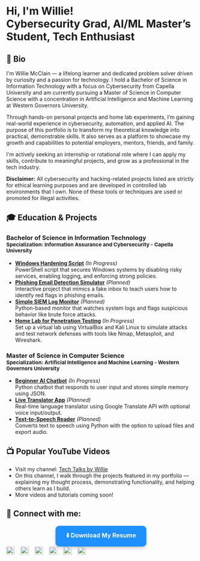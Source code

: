 <h1>Hi, I'm Willie! <br/>
<b>Cybersecurity Grad</b>, <b>AI/ML Master’s Student</b>, <b>Tech Enthusiast</b>
</h1>

<h2>🧠 Bio</h2>
<p>
I'm Willie McClain — a lifelong learner and dedicated problem solver driven by curiosity and a passion for technology. I hold a Bachelor of Science in Information Technology with a focus on Cybersecurity from Capella University and am currently pursuing a Master of Science in Computer Science with a concentration in Artificial Intelligence and Machine Learning at Western Governors University.
</p>
<p>
Through hands-on personal projects and home lab experiments, I’m gaining real-world experience in cybersecurity, automation, and applied AI. The purpose of this portfolio is to transform my theoretical knowledge into practical, demonstrable skills. It also serves as a platform to showcase my growth and capabilities to potential employers, mentors, friends, and family.
</p>
<p>
I'm actively seeking an internship or rotational role where I can apply my skills, contribute to meaningful projects, and grow as a professional in the tech industry.
</p>
<p><strong>Disclaimer:</strong> All cybersecurity and hacking-related projects listed are strictly for ethical learning purposes and are developed in controlled lab environments that I own. None of these tools or techniques are used or promoted for illegal activities.</p>

<h2>🎓 Education & Projects</h2>

<h3>Bachelor of Science in Information Technology<br/>
<small>Specialization: Information Assurance and Cybersecurity - Capella University</small></h3>
<ul>
  <li><a href="https://github.com/WillieLabs/Windows-Hardening-Script"><b>Windows Hardening Script</b></a> <i>(In Progress)</i><br/>
    PowerShell script that secures Windows systems by disabling risky services, enabling logging, and enforcing strong policies.
  </li>
  <li><a href="https://github.com/WillieLabs/Phishing-Simulator"><b>Phishing Email Detection Simulator</b></a> <i>(Planned)</i><br/>
    Interactive project that mimics a fake inbox to teach users how to identify red flags in phishing emails.
  </li>
  <li><a href="https://github.com/WillieLabs/SIEM-Log-Monitor"><b>Simple SIEM Log Monitor</b></a> <i>(Planned)</i><br/>
    Python-based monitor that watches system logs and flags suspicious behavior like brute force attacks.
  </li>
  <li><a href="https://github.com/WillieLabs/Pentest-Homelab"><b>Home Lab for Penetration Testing</b></a> <i>(In Progress)</i><br/>
    Set up a virtual lab using VirtualBox and Kali Linux to simulate attacks and test network defenses with tools like Nmap, Metasploit, and Wireshark.
  </li>
</ul>

<h3>Master of Science in Computer Science<br/>
<small>Specialization: Artificial Intelligence and Machine Learning - Western Governors University</small></h3>
<ul>
  <li><a href="https://github.com/WillieLabs/Beginner-AI-Chatbot"><b>Beginner AI Chatbot</b></a> <i>(In Progress)</i><br/>
    Python chatbot that responds to user input and stores simple memory using JSON.
  </li>
  <li><a href="https://github.com/WillieLabs/Live-Translator-App"><b>Live Translator App</b></a> <i>(Planned)</i><br/>
    Real-time language translator using Google Translate API with optional voice input/output.
  </li>
  <li><a href="https://github.com/WillieLabs/Text-to-Speech-Reader"><b>Text-to-Speech Reader</b></a> <i>(Planned)</i><br/>
    Converts text to speech using Python with the option to upload files and export audio.
  </li>
</ul>

<h2>📺 Popular YouTube Videos</h2>
<ul>
  <li>Visit my channel: <a href="https://youtube.com/@techtalksbywillie?si=BgKTyvWvrELFLZZa" target="_blank">Tech Talks by Willie</a></li>
  <li>On this channel, I walk through the projects featured in my portfolio — explaining my thought process, demonstrating functionality, and helping others learn as I build.</li>
  <li>More videos and tutorials coming soon!</li>
</ul>

<h2>🤝 Connect with me:</h2>
<div style="margin-top: 20px; display: flex; flex-direction: column; align-items: center;">

  <!-- ✅ Resume Download Button Only -->
  <a href="Willie%20McClain%20Resume%202025%20PDF.pdf" download style="display: inline-block; background-color: #1e90ff; color: white; padding: 14px 28px; border-radius: 10px; text-decoration: none; font-weight: bold; font-size: 16px; box-shadow: 0 4px 8px rgba(0,0,0,0.2);">
    ⬇️ Download My Resume
  </a>
</div>

<div style="display: flex; gap: 16px; align-items: center;">
  <a href="https://www.linkedin.com/in/williemcclain922/">
    <img alt="Willie | LinkedIn" width="22px" src="https://cdn.jsdelivr.net/npm/simple-icons@v3/icons/linkedin.svg" style="color: #0077B5;" />
  </a>
  <a href="https://www.instagram.com/will22cool/">
    <img alt="Willie | Instagram" width="22px" src="https://cdn.jsdelivr.net/npm/simple-icons@v3/icons/instagram.svg" style="color: #E1306C;" />
  </a>
  <a href="https://www.tiktok.com/@will22cool">
    <img alt="Willie | TikTok" width="22px" src="https://cdn.jsdelivr.net/npm/simple-icons@v3/icons/tiktok.svg" style="color: #000000;" />
  </a>
  <a href="https://www.facebook.com/profile.php?id=100072569739964">
    <img alt="Willie | Facebook" width="22px" src="https://cdn.jsdelivr.net/npm/simple-icons@v3/icons/facebook.svg" style="color: #1877F2;" />
  </a>
  <a href="https://www.upwork.com/freelancers/~013eca3ce95c0a28db?mp_source=share">
    <img alt="Willie | Upwork" width="22px" src="https://cdn.jsdelivr.net/npm/simple-icons@v3/icons/upwork.svg" style="color: #6fda44;" />
  </a>
  <a href="https://youtube.com/@techtalksbywillie?si=BgKTyvWvrELFLZZa">
    <img alt="Willie | YouTube" width="22px" src="https://cdn.jsdelivr.net/npm/simple-icons@v3/icons/youtube.svg" style="color: #FF0000;" />
  </a>
</div>
